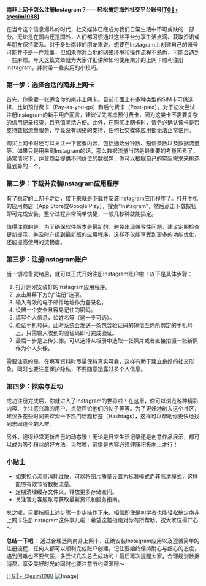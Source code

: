**南非上网卡怎么注册Instagram？——轻松搞定海外社交平台账号[[TG💪+ @esim1088](https://t.me/s/esim1088)]**

在当今这个信息爆炸的时代，社交媒体已经成为我们日常生活中不可或缺的一部分。无论是在国内还是国外，人们都习惯通过这些平台分享生活点滴、获取资讯或与朋友保持联系。对于身处南非的朋友来说，想要在Instagram上创建自己的账号可能并不是一件难事，但如果你对当地的网络环境和操作流程不熟悉，可能会遇到一些麻烦。今天这篇文章就为大家详细讲解如何使用南非的上网卡顺利注册Instagram，并附带一些实用的小技巧。

### 第一步：选择合适的南非上网卡

首先，你需要一张适合你的南非上网卡。目前市面上有多种类型的SIM卡可供选择，比如预付费卡（Pay-as-you-go）和后付费卡（Post-paid）。对于初次尝试注册Instagram的新手用户而言，建议优先考虑预付费卡，因为这类卡不需要复杂的信用记录核查，且充值灵活方便。此外，在购买上网卡时，请务必确认该卡是否支持数据流量服务，毕竟没有网络的支持，任何社交媒体应用都无法正常使用。

购买上网卡时还可以关注一下套餐内容，包括通话分钟数、短信条数以及数据流量等。如果只是用来刷Instagram的话，那么数据流量当然是最重要的考量因素了。通常情况下，运营商会提供不同价位的数据包，你可以根据自己的实际需求来挑选最划算的一个。

### 第二步：下载并安装Instagram应用程序

有了稳定的上网卡之后，接下来就是下载并安装Instagram应用程序了。打开手机的应用商店（App Store或Google Play），搜索“Instagram”，然后点击下载按钮即可完成安装。整个过程非常简单快捷，一般几秒钟就能搞定。

值得注意的是，为了确保软件版本是最新的，避免出现兼容性问题，建议定期检查更新提示，并及时升级到最新版的应用程序。这样不仅能享受到更多的功能优化，还能提高使用的流畅度。

### 第三步：注册Instagram账户

当一切准备就绪后，就可以正式开始注册Instagram账户啦！以下是具体步骤：

1. 打开刚刚安装好的Instagram应用程序。
2. 点击屏幕下方的“注册”选项。
3. 输入有效的电子邮件地址作为登录名。
4. 设置一个安全且容易记住的密码。
5. 填写个人信息，如姓名等（这一步可选）。
6. 验证手机号码。此时系统会发送一条包含验证码的短信至你所绑定的手机号上，只需输入收到的验证码即可完成验证。
7. 最后一步是上传头像。可以选择从相册中选取一张照片或者直接拍摄一张新照作为个人头像。

需要注意的是，在填写资料时尽量保持真实可靠，这样有助于建立良好的社交形象。同时也要注意保护隐私，不要随意透露过多个人信息。

### 第四步：探索与互动

成功注册完成后，你就进入了Instagram的世界啦！在这里，你可以浏览各种精彩内容、关注感兴趣的用户、点赞评论他们的帖子等等。为了更好地融入这个社区，建议多花些时间去探索一下热门话题标签（Hashtags），这样可以帮助你更快地找到志同道合的人群。

另外，记得经常更新自己的动态哦！无论是日常生活记录还是创意作品展示，都可以成为吸引粉丝的好方法。当然啦，前提是内容必须健康积极向上才行！

### 小贴士

- 如果担心流量消耗过快，可以将图片质量设置为标准模式而非高清模式，这样能够有效节省数据流量。
- 定期清理缓存文件夹，释放更多存储空间。
- 关注官方客服账号获取最新资讯和服务指南。

总之呢，只要按照上述步骤一步步操作下来，相信即使是初学者也能轻松搞定南非上网卡注册Instagram这件事儿啦！希望这篇指南对你有所帮助，祝大家玩得开心～

**总结一下吧：**
通过合理选购南非上网卡、正确安装Instagram应用以及遵循简单的注册流程，任何人都可以顺利完成账户创建。记住要始终保持耐心与细心的态度，遇到困难也不要气馁，多尝试几次总会成功的！最后再次提醒大家，合理规划数据消费，享受美好时光的同时也要注意节约资源哦～

[[TG💪+ @esim1088](https://t.me/s/esim1088) ![Image](https://i.postimg.cc/4NQfJmqS/Snipaste-2025-05-13-00-14-12.png)]